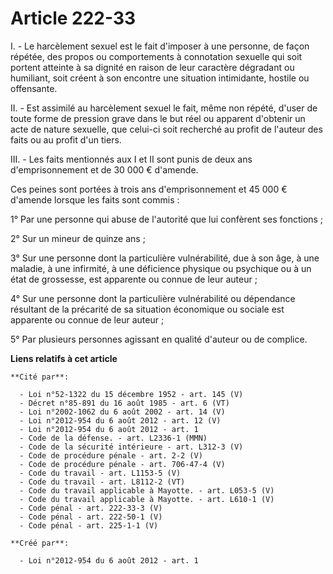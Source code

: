 # Article 222-33

I. - Le harcèlement sexuel est le fait d'imposer à une personne, de façon répétée, des propos ou comportements à connotation
sexuelle qui soit portent atteinte à sa dignité en raison de leur caractère dégradant ou humiliant, soit créent à son
encontre une situation intimidante, hostile ou offensante. 

II. - Est assimilé au harcèlement sexuel le fait, même non répété, d'user de toute forme de pression grave dans le but réel
ou apparent d'obtenir un acte de nature sexuelle, que celui-ci soit recherché au profit de l'auteur des faits ou au profit
d'un tiers. 

III. - Les faits mentionnés aux I et II sont punis de deux ans d'emprisonnement et de 30 000 € d'amende. 

Ces peines sont portées à trois ans d'emprisonnement et 45 000 € d'amende lorsque les faits sont commis : 

1° Par une personne qui abuse de l'autorité que lui confèrent ses fonctions ; 

2° Sur un mineur de quinze ans ; 

3° Sur une personne dont la particulière vulnérabilité, due à son âge, à une maladie, à une infirmité, à une déficience
physique ou psychique ou à un état de grossesse, est apparente ou connue de leur auteur ; 

4° Sur une personne dont la particulière vulnérabilité ou dépendance résultant de la précarité de sa situation économique ou
sociale est apparente ou connue de leur auteur ; 

5° Par plusieurs personnes agissant en qualité d'auteur ou de complice.

**Liens relatifs à cet article**

	**Cité par**:

	  - Loi n°52-1322 du 15 décembre 1952 - art. 145 (V)
	  - Décret n°85-891 du 16 août 1985 - art. 6 (VT)
	  - Loi n°2002-1062 du 6 août 2002 - art. 14 (V)
	  - Loi n°2012-954 du 6 août 2012 - art. 12 (V)
	  - Loi n°2012-954 du 6 août 2012 - art. 1
	  - Code de la défense. - art. L2336-1 (MMN)
	  - Code de la sécurité intérieure - art. L312-3 (V)
	  - Code de procédure pénale - art. 2-2 (V)
	  - Code de procédure pénale - art. 706-47-4 (V)
	  - Code du travail - art. L1153-5 (V)
	  - Code du travail - art. L8112-2 (VT)
	  - Code du travail applicable à Mayotte. - art. L053-5 (V)
	  - Code du travail applicable à Mayotte. - art. L610-1 (V)
	  - Code pénal - art. 222-33-3 (V)
	  - Code pénal - art. 222-50-1 (V)
	  - Code pénal - art. 225-1-1 (V)

	**Créé par**:

	  - Loi n°2012-954 du 6 août 2012 - art. 1
